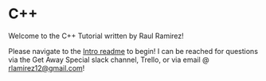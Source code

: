 # C++

Welcome to the C++ Tutorial written by Raul Ramirez!

Please navigate to the [Intro readme](/Intro/readme.md) to begin! I can be reached for questions via the Get Away Special slack channel, Trello, or via email @ rlamirez12@gmail.com!
